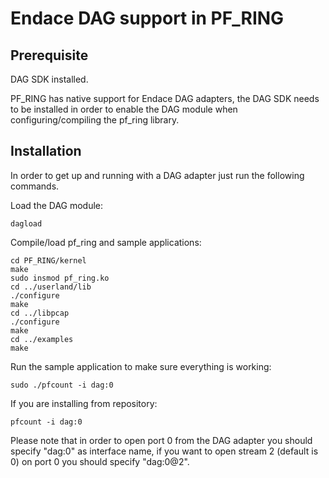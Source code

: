 # Endace DAG support in PF_RING

## Prerequisite
DAG SDK installed.

PF_RING has native support for Endace DAG adapters, the DAG SDK needs to be 
installed in order to enable the DAG module when configuring/compiling the 
pf_ring library.

## Installation
In order to get up and running with a DAG adapter just run the following commands.

Load the DAG module:

```
dagload
```

Compile/load pf_ring and sample applications:

```
cd PF_RING/kernel
make
sudo insmod pf_ring.ko
cd ../userland/lib
./configure
make
cd ../libpcap
./configure
make
cd ../examples
make
```

Run the sample application to make sure everything is working:

```
sudo ./pfcount -i dag:0
```

If you are installing from repository:

```
pfcount -i dag:0
```

Please note that in order to open port 0 from the DAG adapter you should 
specify "dag:0" as interface name, if you want to open stream 2 (default is 0)
on port 0 you should specify "dag:0@2".
